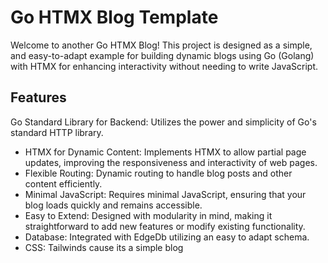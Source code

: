 # Go HTMX Blog Template

Welcome to another Go HTMX Blog! This project is designed as a simple, and easy-to-adapt example for building dynamic blogs using Go (Golang) with HTMX for enhancing interactivity without needing to write JavaScript.

## Features

Go Standard Library for Backend: Utilizes the power and simplicity of Go's standard HTTP library.

- HTMX for Dynamic Content: Implements HTMX to allow partial page updates, improving the responsiveness and interactivity of web pages.
- Flexible Routing: Dynamic routing to handle blog posts and other content efficiently.
- Minimal JavaScript: Requires minimal JavaScript, ensuring that your blog loads quickly and remains accessible.
- Easy to Extend: Designed with modularity in mind, making it straightforward to add new features or modify existing functionality.
- Database: Integrated with EdgeDb utilizing an easy to adapt schema.
- CSS: Tailwinds cause its a simple blog

